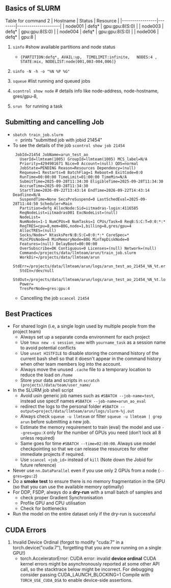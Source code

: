 
## Basics of SLURM
Table for command 2
| Hostname        | Status | Resource            |
|-----------------|--------|---------------------|
| node001    | defq*  | gpu:gpu:8(S:0)      |
| node003    | defq*  | gpu:gpu:8(S:0)      |
| node004    | defq*  | gpu:gpu:8(S:0)      |
| node006    | defq*  | gpu:8               |

1. `sinfo` #show available partitions and node status
    - `{PARTITION:defq*, AVAIL:up,  TIMELIMIT:infinite,   NODES:4 ,  STATE:mix, NODELIST:node[001,003-004,006]}`
2. `sinfo -N -h -o "%N %P %G"`   

3. `squeue` #list running and queued jobs
   
4. `scontrol show node` # details info like node-address, node-hostname, gres/gpu-8,
5. `srun ` for running a task 
## Submitting and cancelling Job
* `sbatch train_job.slurm`
  - prints "submitted job with jobid 21454"
* To see the details of the job  `scontrol show job 21454`
    ```
     JobId=21454 JobName=arun_test_ao
       UserId=llmteam(1005) GroupId=llmteam(1005) MCS_label=N/A
       Priority=4294901671 Nice=0 Account=(null) QOS=normal
       JobState=PENDING Reason=Resources Dependency=(null)
       Requeue=1 Restarts=0 BatchFlag=1 Reboot=0 ExitCode=0:0
       RunTime=00:00:00 TimeLimit=01:00:00 TimeMin=N/A
       SubmitTime=2025-09-28T11:34:30 EligibleTime=2025-09-28T11:34:30
       AccrueTime=2025-09-28T11:34:30
       StartTime=2026-09-22T13:43:14 EndTime=2026-09-22T14:43:14 Deadline=N/A
       SuspendTime=None SecsPreSuspend=0 LastSchedEval=2025-09-28T11:44:50 Scheduler=Main
       Partition=defq AllocNode:Sid=iitmadras-login:4116585
       ReqNodeList=iitmadras001 ExcNodeList=(null)
       NodeList=
       NumNodes=1-1 NumCPUs=8 NumTasks=1 CPUs/Task=8 ReqB:S:C:T=0:0:*:*
       ReqTRES=cpu=8,mem=80G,node=1,billing=8,gres/gpu=4
       AllocTRES=(null)
       Socks/Node=* NtasksPerN:B:S:C=0:0:*:* CoreSpec=*
       MinCPUsNode=8 MinMemoryNode=80G MinTmpDiskNode=0
       Features=(null) DelayBoot=00:00:00
       OverSubscribe=OK Contiguous=0 Licenses=(null) Network=(null)
       Command=/projects/data/llmteam/arun/train_job.slurm
       WorkDir=/projects/data/llmteam/arun
       StdErr=/projects/data/llmteam/arun/logs/arun_test_ao_21454_%N_%t.err
       StdIn=/dev/null
       StdOut=/projects/data/llmteam/arun/logs/arun_test_ao_21454_%N_%t.log
       Power=
       TresPerNode=gres:gpu:4
     ```
  * Cancelling the job `scancel 21454`         
## Best Practices
- For shared login (i.e, a single login used by multiple people from the project team)
   - Always set up a separate conda environment for each project
   - Use `tmux new -s session_name` with `yourname_task` as a session name to avoid potential conflicts
   - Use `unset HISTFILE` to disable storing the command history of the current bash shell so that it doesn't appear in the command history when other team members log into the account. 
   - Always move the unused `.cache` file to a temporary location to reduce the load on `/home`
   - Store your data and scripts in `scratch (projects)/data/team/user_name/`
- In the SLURM job shell script
    - Avoid usin generic job names such as `#SBATCH --job-name=test`, instead use specif names `#SBATCH --job-name=arun_ao_eval`
    - redirect the logs to the personal folder `#SBATCH --output=project/data/llmteam/arun/logs/slurm-%j.out`
    - Always check `squeue -u llmteam` or filter `squeue -u llmteam | grep arun` before submitting a new job.
    - Estimate the memory requirement to train (eval) the model and use `--gres=gpu:X` only for the number of GPUs you need (don’t lock all 8 unless required)
    - Same goes for time `#SBATCH --time=02:00:00`. Always use model checkpointing so that we can release the resources for other immediate projects if required.
    - Use `scancel <job_id>` instead of `kill` (Note down the Jobid for future reference)
- Never use `nn.DataParallel` even if you use only 2 GPUs from a node (`--gres=gpu:2`)
- Do a **smoke test** to ensure there is no memory fragmentation in the GPU (so that you can use the available memory optimally)
- For DDP, FSDP, always do a **dry-run** with a small batch of samples and 
   - check proper Gradient Synchronisation
   - Profile GPU and CPU utilisation
   - Check for bottlenecks
- Run the model on the entire dataset only if the dry-run is successful

## CUDA Errors
1. Invalid Device Ordinal (forgot to modify "cuda:7" in a torch.device("cuda:7"), forgetting that you are now running on a single GPU!)    
    - torch.AcceleratorError: CUDA error: invalid **device ordinal**
   CUDA kernel errors might be asynchronously reported at some other API call, so the stacktrace below might be incorrect.
   For debugging consider passing CUDA_LAUNCH_BLOCKING=1
   Compile with `TORCH_USE_CUDA_DSA` to enable device-side assertions.
